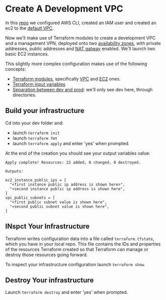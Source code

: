 # Create A Development VPC

In this [repo](https://github.com/apprenticecto/create-aws-ec2-with-terraform) we configured AWS CLI, created an IAM user and created an ec2 to the [default VPC](https://docs.aws.amazon.com/vpc/latest/userguide/default-vpc.html). 

Now we'll make use of Terraform modules to create a development VPC and a management VPN, deployed onto two [availability zones](https://aws.amazon.com/about-aws/global-infrastructure/regions_az/), with private addresses, public addresses and [NAT gatway](https://docs.aws.amazon.com/vpc/latest/userguide/vpc-nat-gateway.html) enabled. We'll launch two basic EC2 instances.

This slightly more complex configuration makes use of the following concepts:
 - [Terraform modules](https://registry.terraform.io/search/modules?q=modules), specifically [VPC](https://github.com/terraform-aws-modules/terraform-aws-vpc) and [EC2](https://github.com/terraform-aws-modules/terraform-aws-ec2-instance) ones.
 - [Terraform input variables](https://www.terraform.io/docs/configuration/variables.html)
 - [Separation between dev and prod](https://learn.hashicorp.com/tutorials/terraform/organize-configuration?in=terraform/modules): we'll only see dev here, through directories.
 
## Build your infrastructure

Cd into your dev folder and:
- launch `terraform init`
- launch `terraform fmt`
- launch `terraform apply` and enter 'yes' when prompted.

At the end of the creation you should see your output variables value:
```
Apply complete! Resources: 22 added, 0 changed, 0 destroyed.

Outputs:

ec2_instance_public_ips = [
  "<first instance public ip address is shown here>",
  "<second instance public ip address is shown here",
]
vpc_public_subnets = [
  "<first public subnet value is shown here",
  "<second public subnet value is shown here",
]

```

## INspct Your Infrastructure

Terraform writes configuration data into a file called `terraform.tfstate`, which you have in your local repo. This file contains the IDs and properties of the resources Terraform created so that Terraform can manage or destroy those resources going forward.

To inspect your infrastructure configuration launch `terraform show`.

## Destroy Your infrastructure

Launch `terraform destroy` and enter 'yes' when prompted.


